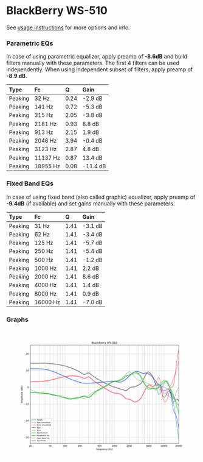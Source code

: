 # BlackBerry WS-510
See [usage instructions](https://github.com/jaakkopasanen/AutoEq#usage) for more options and info.

### Parametric EQs
In case of using parametric equalizer, apply preamp of **-8.6dB** and build filters manually
with these parameters. The first 4 filters can be used independently.
When using independent subset of filters, apply preamp of **-8.9 dB**.

| Type    | Fc       |    Q | Gain     |
|:--------|:---------|:-----|:---------|
| Peaking | 32 Hz    | 0.24 | -2.9 dB  |
| Peaking | 141 Hz   | 0.72 | -5.3 dB  |
| Peaking | 315 Hz   | 2.05 | -3.8 dB  |
| Peaking | 2181 Hz  | 0.93 | 8.8 dB   |
| Peaking | 913 Hz   | 2.15 | 1.9 dB   |
| Peaking | 2046 Hz  | 3.94 | -0.4 dB  |
| Peaking | 3123 Hz  | 2.87 | 4.8 dB   |
| Peaking | 11137 Hz | 0.87 | 13.4 dB  |
| Peaking | 18955 Hz | 0.08 | -11.4 dB |

### Fixed Band EQs
In case of using fixed band (also called graphic) equalizer, apply preamp of **-9.4dB**
(if available) and set gains manually with these parameters.

| Type    | Fc       |    Q | Gain    |
|:--------|:---------|:-----|:--------|
| Peaking | 31 Hz    | 1.41 | -3.1 dB |
| Peaking | 62 Hz    | 1.41 | -3.4 dB |
| Peaking | 125 Hz   | 1.41 | -5.7 dB |
| Peaking | 250 Hz   | 1.41 | -5.4 dB |
| Peaking | 500 Hz   | 1.41 | -1.2 dB |
| Peaking | 1000 Hz  | 1.41 | 2.2 dB  |
| Peaking | 2000 Hz  | 1.41 | 8.6 dB  |
| Peaking | 4000 Hz  | 1.41 | 1.4 dB  |
| Peaking | 8000 Hz  | 1.41 | 0.9 dB  |
| Peaking | 16000 Hz | 1.41 | -7.0 dB |

### Graphs
![](./BlackBerry%20WS-510.png)